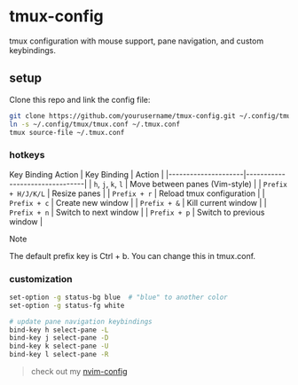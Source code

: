 # tmux-config
tmux configuration with mouse support, pane navigation, and custom keybindings.

## setup
Clone this repo and link the config file:

```bash
git clone https://github.com/yourusername/tmux-config.git ~/.config/tmux
ln -s ~/.config/tmux/tmux.conf ~/.tmux.conf
tmux source-file ~/.tmux.conf
```

### hotkeys
Key Binding	Action
| Key Binding         | Action                         |
|---------------------|--------------------------------|
| `h`, `j`, `k`, `l` | Move between panes (Vim-style) |
| `Prefix + H/J/K/L` | Resize panes                   |
| `Prefix + r`       | Reload tmux configuration      |
| `Prefix + c`       | Create new window              |
| `Prefix + &`       | Kill current window            |
| `Prefix + n`       | Switch to next window          |
| `Prefix + p`       | Switch to previous window      |

>[!NOTE]
>The default prefix key is Ctrl + b. You can change this in tmux.conf.

### customization

```bash
set-option -g status-bg blue  # "blue" to another color
set-option -g status-fg white
```

```bash
# update pane navigation keybindings
bind-key h select-pane -L
bind-key j select-pane -D
bind-key k select-pane -U
bind-key l select-pane -R
```

>check out my [nvim-config](https://github.com/omar0ali/nvim-config)
